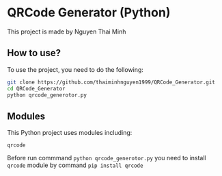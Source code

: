 # QRCode Generator (Python)
This project is made by Nguyen Thai Minh

## How to use?
To use the project, you need to do the following:
```sh
git clone https://github.com/thaiminhnguyen1999/QRCode_Generator.git
cd QRCode_Generator
python qrcode_generotor.py
```

## Modules
This Python project uses modules including:
```
qrcode
```

Before run commmand ```python qrcode_generotor.py``` you need to install ```qrcode``` module by command ```pip install qrcode```
